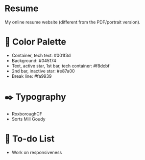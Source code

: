 # Resume
My online resume website (different from the PDF/portrait version).

# 🎨 Color Palette
  - Container, tech text: #001f3d
  - Background: #045174
  - Text, active star, 1st bar, tech container: #f8dcbf
  - 2nd bar, inactive star: #e87a00
  - Break line: #fa9939

# ✒️ Typography
- RoxboroughCF
- Sorts Mill Goudy

# 📌 To-do List
- Work on responsiveness